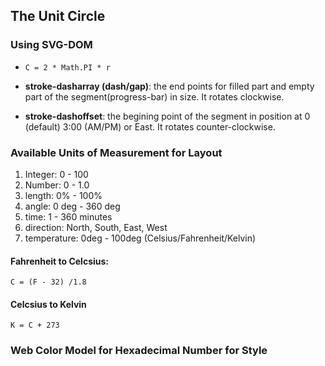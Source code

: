 ## The Unit Circle 

### Using SVG-DOM

- `C = 2 * Math.PI * r`

- **stroke-dasharray (dash/gap)**: the end points for filled part and empty part of the segment(progress-bar) in size. It rotates clockwise.
- **stroke-dashoffset**: the begining point of the segment in position at 0 (default) 3:00 (AM/PM) or East. It rotates  counter-clockwise.

### Available Units of Measurement for Layout

1. Integer: 0 -  100
2. Number:  0 -  1.0 
3. length:  0% - 100%
4. angle:   0 deg - 360 deg
5. time: 1 - 360 minutes
6. direction: North, South, East, West
7. temperature: 0deg - 100deg (Celsius/Fahrenheit/Kelvin)

#### Fahrenheit to Celcsius:
	C = (F - 32) /1.8
#### Celcsius to Kelvin
	K = C + 273  
	
### Web Color Model for Hexadecimal Number for Style